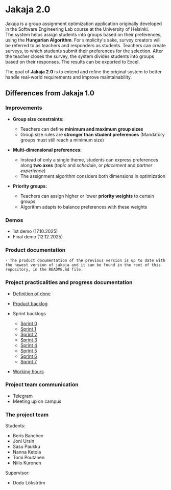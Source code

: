 # Jakaja 2.0

Jakaja is a group assignment optimization application originally developed in the Software Engineering Lab course at the University of Helsinki.  
The system helps assign students into groups based on their preferences, using the **Hungarian Algorithm**. For simplicity's sake, survey creators will be referred to as teachers and responders as students. Teachers can create surveys, to which students submit their preferences for the selection. After the teacher closes the survey, the system divides students into groups based on their responses. The results can be exported to Excel.

The goal of **Jakaja 2.0** is to extend and refine the original system to better handle real-world requirements and improve maintainability.

## Differences from Jakaja 1.0

### Improvements

- **Group size constraints:**

  - Teachers can define **minimum and maximum group sizes**
  - Group size rules are **stronger than student preferences** (Mandatory groups must still reach a minimum size)

- **Multi-dimensional preferences:**

  - Instead of only a single theme, students can express preferences along **two axes** (_topic_ and _schedule_, or _placement_ and _partner experience_)
  - The assignment algorithm considers both dimensions in optimization

- **Priority groups:**
  - Teachers can assign higher or lower **priority weights** to certain groups
  - Algorithm adapts to balance preferences with these weights

### Demos

- 1st demo (17.10.2025)
- Final demo (12.12.2025)

### Product documentation

    - The product documentation of the previous version is up to date with the newest version of jakaja and it can be found in the root of this repository, in the README.md file.

### Project practicalities and progress documentation

- [Definition of done](https://github.com/piryopt/pienryhmien-optimointi/tree/main/docs-2.0/definition_of_done.md)
- [Product backlog](https://docs.google.com/spreadsheets/d/1t5yTwkchwrcYQXv5IyxEG7nFUolOFOQFECdHL8PKsaw/edit?gid=1#gid=1)
- Sprint backlogs

  - [Sprint 0](https://docs.google.com/spreadsheets/d/1t5yTwkchwrcYQXv5IyxEG7nFUolOFOQFECdHL8PKsaw/edit?gid=1494077212#gid=1494077212)
  - [Sprint 1](https://docs.google.com/spreadsheets/d/1t5yTwkchwrcYQXv5IyxEG7nFUolOFOQFECdHL8PKsaw/edit?gid=1824336089#gid=1824336089)
  - [Sprint 2](https://docs.google.com/spreadsheets/d/1t5yTwkchwrcYQXv5IyxEG7nFUolOFOQFECdHL8PKsaw/edit?gid=927574909#gid=927574909)
  - [Sprint 3](https://docs.google.com/spreadsheets/d/1t5yTwkchwrcYQXv5IyxEG7nFUolOFOQFECdHL8PKsaw/edit?gid=407338365#gid=407338365)
  - [Sprint 4](https://docs.google.com/spreadsheets/d/1t5yTwkchwrcYQXv5IyxEG7nFUolOFOQFECdHL8PKsaw/edit?gid=441830011#gid=441830011)
  - [Sprint 5](https://docs.google.com/spreadsheets/d/1t5yTwkchwrcYQXv5IyxEG7nFUolOFOQFECdHL8PKsaw/edit?gid=266792610#gid=266792610)
  - [Sprint 6](https://docs.google.com/spreadsheets/d/1t5yTwkchwrcYQXv5IyxEG7nFUolOFOQFECdHL8PKsaw/edit?gid=1919874456#gid=1919874456)
  - [Sprint 7](https://docs.google.com/spreadsheets/d/1t5yTwkchwrcYQXv5IyxEG7nFUolOFOQFECdHL8PKsaw/edit?gid=1386915800#gid=1386915800)

- [Working hours](https://docs.google.com/spreadsheets/d/1t5yTwkchwrcYQXv5IyxEG7nFUolOFOQFECdHL8PKsaw/edit?gid=1447160151#gid=1447160151)

### Project team communication

- Telegram
- Meeting up on campus

### The project team

Students:

- Boris Banchev
- Joni Ursin
- Sasu Paukku
- Nanna Ketola
- Tomi Poutanen
- Niilo Kuronen

Supervisor:

- Dodo Lökström

